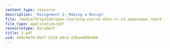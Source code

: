 ```yaml
---
content_type: resource
description: 'Assignment 2: Making a Design'
file: /media/https%3A/open-learning-course-data-rc.s3.amazonaws.com/4-125-architecture-studio-building-in-landscapes-fall-2002/4b0c9ef06bdfb119e6cb2dbaa409e46b_2.pdf
file_type: application/pdf
resourcetype: Document
title: 2.pdf
uid: 4b0c9ef0-6bdf-b119-e6cb-2dbaa409e46b
---
```

